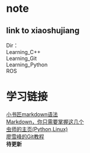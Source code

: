 # note
link to xiaoshujiang
-----
Dir：<br>
Learning_C++
<br>
Learning_Git
<br>
Learning_Python
<br>
ROS
<br>
# 学习链接
[小书匠markdown语法](http://markdown.xiaoshujiang.com/)<br>
[Markdown，你只需要掌握这几个](http://www.cnblogs.com/crazyant007/p/4220066.html)<br>
[虫师的主页(Python,Linux)](http://www.cnblogs.com/fnng/)<br>
[廖雪峰的Git教程](https://www.liaoxuefeng.com/wiki/0013739516305929606dd18361248578c67b8067c8c017b000)<br>
**待更新**

